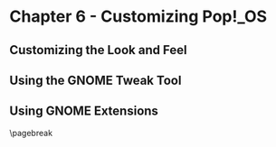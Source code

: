 # Chapter 6 - Customizing Pop!_OS

## Customizing the Look and Feel

## Using the GNOME Tweak Tool

## Using GNOME Extensions

\pagebreak
